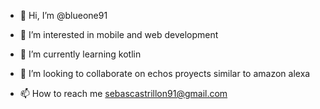 - 👋 Hi, I’m @blueone91
- 👀 I’m interested in mobile and web development

- 🌱 I’m currently learning kotlin
- 💞️ I’m looking to collaborate on echos proyects similar to amazon alexa

- 📫 How to reach me sebascastrillon91@gmail.com  

<!---
blueone91/blueone91 is a ✨ special ✨ repository because its `README.md` (this file) appears on your GitHub profile.
You can click the Preview link to take a look at your changes.
--->
